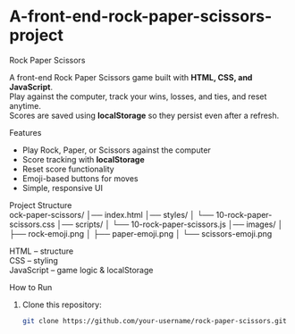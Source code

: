 # A-front-end-rock-paper-scissors-project

 Rock Paper Scissors   

A front-end Rock Paper Scissors game built with **HTML, CSS, and JavaScript**.  
Play against the computer, track your wins, losses, and ties, and reset anytime.  
Scores are saved using **localStorage** so they persist even after a refresh.  

 Features  
- Play Rock, Paper, or Scissors against the computer  
- Score tracking with **localStorage**  
- Reset score functionality  
- Emoji-based buttons for moves  
- Simple, responsive UI  

 Project Structure  
 ock-paper-scissors/
│── index.html
│── styles/
│ └── 10-rock-paper-scissors.css
│── scripts/
│ └── 10-rock-paper-scissors.js
│── images/
│ ├── rock-emoji.png
│ ├── paper-emoji.png
│ └── scissors-emoji.png

HTML – structure  
CSS – styling  
JavaScript – game logic & localStorage  


 How to Run  
1. Clone this repository:  
   ```bash
   git clone https://github.com/your-username/rock-paper-scissors.git
